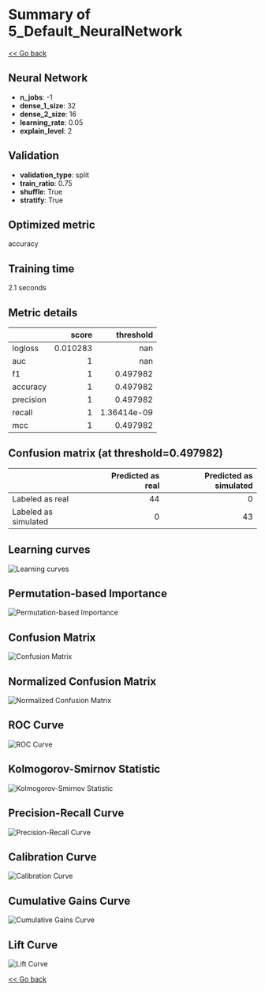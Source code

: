# Summary of 5_Default_NeuralNetwork

[<< Go back](../README.md)


## Neural Network
- **n_jobs**: -1
- **dense_1_size**: 32
- **dense_2_size**: 16
- **learning_rate**: 0.05
- **explain_level**: 2

## Validation
 - **validation_type**: split
 - **train_ratio**: 0.75
 - **shuffle**: True
 - **stratify**: True

## Optimized metric
accuracy

## Training time

2.1 seconds

## Metric details
|           |    score |     threshold |
|:----------|---------:|--------------:|
| logloss   | 0.010283 | nan           |
| auc       | 1        | nan           |
| f1        | 1        |   0.497982    |
| accuracy  | 1        |   0.497982    |
| precision | 1        |   0.497982    |
| recall    | 1        |   1.36414e-09 |
| mcc       | 1        |   0.497982    |


## Confusion matrix (at threshold=0.497982)
|                      |   Predicted as real |   Predicted as simulated |
|:---------------------|--------------------:|-------------------------:|
| Labeled as real      |                  44 |                        0 |
| Labeled as simulated |                   0 |                       43 |

## Learning curves
![Learning curves](learning_curves.png)

## Permutation-based Importance
![Permutation-based Importance](permutation_importance.png)
## Confusion Matrix

![Confusion Matrix](confusion_matrix.png)


## Normalized Confusion Matrix

![Normalized Confusion Matrix](confusion_matrix_normalized.png)


## ROC Curve

![ROC Curve](roc_curve.png)


## Kolmogorov-Smirnov Statistic

![Kolmogorov-Smirnov Statistic](ks_statistic.png)


## Precision-Recall Curve

![Precision-Recall Curve](precision_recall_curve.png)


## Calibration Curve

![Calibration Curve](calibration_curve_curve.png)


## Cumulative Gains Curve

![Cumulative Gains Curve](cumulative_gains_curve.png)


## Lift Curve

![Lift Curve](lift_curve.png)



[<< Go back](../README.md)
